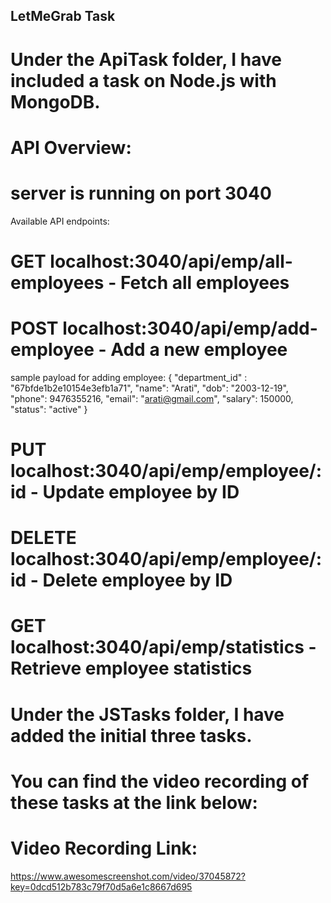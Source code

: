 ## LetMeGrab Task
# Under the ApiTask folder, I have included a task on Node.js with MongoDB.

# API Overview:
# server is running on port 3040
Available API endpoints:

# GET localhost:3040/api/emp/all-employees - Fetch all employees
# POST localhost:3040/api/emp/add-employee - Add a new employee
sample payload for adding employee:
{
    "department_id" : "67bfde1b2e10154e3efb1a71",
    "name": "Arati",
    "dob": "2003-12-19",
    "phone": 9476355216,
    "email": "arati@gmail.com",
    "salary": 150000,
    "status": "active"
}
# PUT localhost:3040/api/emp/employee/:id - Update employee by ID
# DELETE localhost:3040/api/emp/employee/:id - Delete employee by ID
# GET localhost:3040/api/emp/statistics - Retrieve employee statistics

# Under the JSTasks folder, I have added the initial three tasks.
# You can find the video recording of these tasks at the link below:
# Video Recording Link: 
https://www.awesomescreenshot.com/video/37045872?key=0dcd512b783c79f70d5a6e1c8667d695